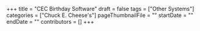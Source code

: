 +++
title = "CEC Birthday Software"
draft = false
tags = ["Other Systems"]
categories = ["Chuck E. Cheese's"]
pageThumbnailFile = ""
startDate = ""
endDate = ""
contributors = []
+++
